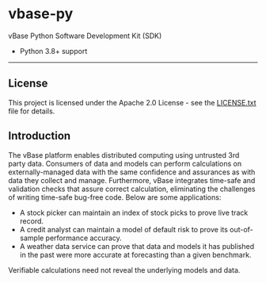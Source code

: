 # vbase-py

vBase Python Software Development Kit (SDK)

- Python 3.8+ support

---

## License

This project is licensed under the Apache 2.0 License - see the [LICENSE.txt](LICENSE.txt) file for details.

## Introduction

The vBase platform enables distributed computing using untrusted 3rd party data.
Consumers of data and models can perform calculations on externally-managed data
with the same confidence and assurances as with data they collect and manage.
Furthermore, vBase integrates time-safe and validation checks that assure
correct calculation, eliminating the challenges of writing time-safe bug-free code.
Below are some applications:
- A stock picker can maintain an index of stock picks to prove live track record.
- A credit analyst can maintain a model of default risk to prove its out-of-sample performance accuracy.
- A weather data service can prove that data and models it has published in the past 
were more accurate at forecasting than a given benchmark.

Verifiable calculations need not reveal the underlying models and data.
